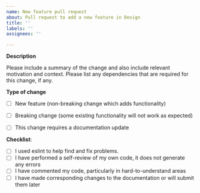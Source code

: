 ```yaml
---
name: New feature pull request
about: Pull request to add a new feature in Design
title: ''
labels: ''
assignees: ''

---
```


**Description**

Please include a summary of the change and also include relevant motivation and context. Please list any dependencies that are required for this change, if any.


**Type of change**

- [ ] New feature (non-breaking change which adds functionality)
- [ ] Breaking change (some existing functionality will not work as expected)
- [ ] This change requires a documentation update


**Checklist**:

- [ ] I used eslint to help find and fix problems.
- [ ] I have performed a self-review of my own code, it does not generate any errors
- [ ] I have commented my code, particularly in hard-to-understand areas
- [ ] I have made corresponding changes to the documentation or will submit them later
